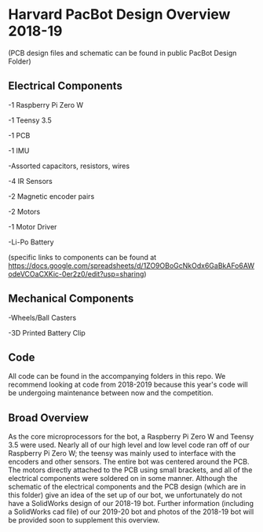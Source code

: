 # Harvard PacBot Design Overview 2018-19
(PCB design files and schematic can be found in public PacBot Design Folder)

## Electrical Components 
-1 Raspberry Pi Zero W

-1 Teensy 3.5

-1 PCB

-1 IMU

-Assorted capacitors, resistors, wires

-4 IR Sensors

-2 Magnetic encoder pairs

-2 Motors

-1 Motor Driver

-Li-Po Battery

(specific links to components can be found at https://docs.google.com/spreadsheets/d/1ZO9OBoGcNkOdx6GaBkAFo6AWodeVCOaCXKic-0er2z0/edit?usp=sharing)

## Mechanical Components
-Wheels/Ball Casters

-3D Printed Battery Clip

## Code
All code can be found in the accompanying folders in this repo. We recommend looking at code from 2018-2019 because this year's code will be undergoing maintenance between now and the competition.

## Broad Overview
As the core microprocessors for the bot, a Raspberry Pi Zero W and Teensy 3.5 were used. Nearly all of our high level and low level code ran off of our Raspberry Pi Zero W; the teensy was mainly used to interface with the encoders and other sensors. The entire bot was centered around the PCB. The motors directly attached to the PCB using small brackets, and all of the electrical components were soldered on in some manner. Although the schematic of the electrical components and the PCB design (which are in this folder) give an idea of the set up of our bot, we unfortunately do not have a SolidWorks design of our 2018-19 bot. Further information (including a SolidWorks cad file) of our 2019-20 bot and photos of the 2018-19 bot will be provided soon to supplement this overview.

